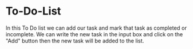 # To-Do-List
In this To Do list we can add our task and mark that task as completed or incomplete. We can write the new task in the input box and click on the "Add" button then the new task will be added to the list.
